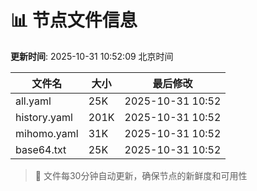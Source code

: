 # 📊 节点文件信息

**更新时间**: 2025-10-31 10:52:09 北京时间

| 文件名 | 大小 | 最后修改 |
|--------|------|----------|
| all.yaml | 25K | 2025-10-31 10:52 |
| history.yaml | 201K | 2025-10-31 10:52 |
| mihomo.yaml | 31K | 2025-10-31 10:52 |
| base64.txt | 25K | 2025-10-31 10:52 |

> 🔄 文件每30分钟自动更新，确保节点的新鲜度和可用性
